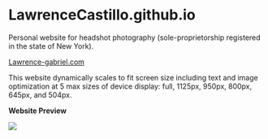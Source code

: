 # LawrenceCastillo.github.io
<p>Personal website for headshot photography (sole-proprietorship registered in the state of New York).</p>

<p><a href="http://lawrence-gabriel.com">Lawrence-gabriel.com</a>

<p>This website dynamically scales to fit screen size including text and image optimization at 5 max sizes of device display: full, 1125px, 950px, 800px, 645px, and 504px.</p>

<p><strong>Website Preview</strong></p>

<p><img src="https://github.com/LawrenceCastillo/LawrenceCastillo.github.io/blob/master/images/preview/WebPreview.png">
